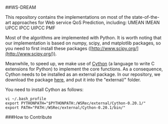 ##WS-DREAM

This repository contains the implementations on most of the state-of-the-art approaches for Web service QoS Prediction, including:
	UMEAN
	IMEAN
	UPCC
	IPCC
	UIPCC
	PMF
	
Most of the algorithms are implemented with Python. It is worth noting that our implementation is based on numpy, scipy, and matplotlib packages, so you need to first install these packages ([http://www.scipy.org/](http://www.scipy.org/)). 

Meanwhile, to speed up, we make use of [Cython](http://cython.org/ "Cython's Web page") (a language to write C extensions for Python) to implement the core functions. As a consequence, Cython needs to be installed as an external package. In our repository, we download the package [here](https://github.com/cython/cython/archive/master.zip "The latest release of Cython"), and put it into the "external/" folder.

You need to install Cython as follows:
```
vi ~/.bash_profile
export PYTHONPATH="$PYTHONPATH:/WSRec/external/Cython-0.20.1/"
export PATH="PATH:/WSRec/external/Cython-0.20.1/bin/"
```

###How to Contribute


